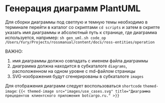 # Генерация диаграмм PlantUML

Для сборки диаграммы под светлую и темную темы необходимо в терминале перейти в каталог со скриптами
`cd scripts`
и затем в скрипте указать имя диаграммы и абсолютный путь к странице, где диаграмма используется, например:
`sh gen_uml.sh code_op /Users/Yury/Projects/rossmanual/content/docs/ross-entities/operation`

ВАЖНО:
1) имя диаграммы должно совпадать с именем файла диаграммы
2) диаграмма должна находится в субкаталоге `diagrams`, расположенном на одном уровне с md-файлом страницы
3) SVG-изображения будут сгенерированы в субкаталоге `images`

Для отображения диаграмм следует воспользоваться `shortcode` `themed-image`:
`{{< themed-image src="images/use_cases.svg" title="Диаграмма прецедентов клиентского приложения botcargo.ru." >}}`
